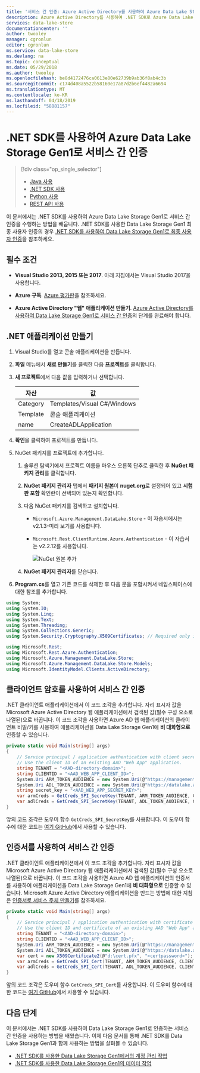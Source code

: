 ```yaml
---
title: '서비스 간 인증: Azure Active Directory를 사용하여 Azure Data Lake Storage Gen1로 .NET SDK 인증 | Microsoft Docs'
description: Azure Active Directory를 사용하여 .NET SDK로 Azure Data Lake Storage Gen1 서비스 간 인증을 수행하는 방법을 알아봅니다.
services: data-lake-store
documentationcenter: ''
author: twooley
manager: cgronlun
editor: cgronlun
ms.service: data-lake-store
ms.devlang: na
ms.topic: conceptual
ms.date: 05/29/2018
ms.author: twooley
ms.openlocfilehash: be8d4172476ca0613e80e62739b9ab36f8ab4c3b
ms.sourcegitcommit: c174d408a5522b58160e17a87d2b6ef4482a6694
ms.translationtype: MT
ms.contentlocale: ko-KR
ms.lasthandoff: 04/18/2019
ms.locfileid: "58881157"
---
```

# <a name="service-to-service-authentication-with-azure-data-lake-storage-gen1-using-net-sdk"></a>.NET SDK를 사용하여 Azure Data Lake Storage Gen1로 서비스 간 인증
> [!div class="op_single_selector"]
> * [Java 사용](data-lake-store-service-to-service-authenticate-java.md)
> * [.NET SDK 사용](data-lake-store-service-to-service-authenticate-net-sdk.md)
> * [Python 사용](data-lake-store-service-to-service-authenticate-python.md)
> * [REST API 사용](data-lake-store-service-to-service-authenticate-rest-api.md)
>
>

이 문서에서는 .NET SDK를 사용하여 Azure Data Lake Storage Gen1로 서비스 간 인증을 수행하는 방법을 배웁니다. .NET SDK를 사용한 Data Lake Storage Gen1 최종 사용자 인증의 경우 [.NET SDK를 사용하여 Data Lake Storage Gen1로 최종 사용자 인증](data-lake-store-end-user-authenticate-net-sdk.md)을 참조하세요.

## <a name="prerequisites"></a>필수 조건
* **Visual Studio 2013, 2015 또는 2017**. 아래 지침에서는 Visual Studio 2017을 사용합니다.

* **Azure 구독**. [Azure 평가판](https://azure.microsoft.com/pricing/free-trial/)을 참조하세요.

* **Azure Active Directory "웹" 애플리케이션 만들기**. [Azure Active Directory를 사용하여 Data Lake Storage Gen1로 서비스 간 인증](data-lake-store-service-to-service-authenticate-using-active-directory.md)의 단계를 완료해야 합니다.

## <a name="create-a-net-application"></a>.NET 애플리케이션 만들기
1. Visual Studio를 열고 콘솔 애플리케이션을 만듭니다.
2. **파일** 메뉴에서 **새로 만들기**를 클릭한 다음 **프로젝트**를 클릭합니다.
3. **새 프로젝트**에서 다음 값을 입력하거나 선택합니다.

   | 자산 | 값 |
   | --- | --- |
   | Category |Templates/Visual C#/Windows |
   | Template |콘솔 애플리케이션 |
   | name |CreateADLApplication |
4. **확인**을 클릭하여 프로젝트를 만듭니다.

5. NuGet 패키지를 프로젝트에 추가합니다.

   1. 솔루션 탐색기에서 프로젝트 이름을 마우스 오른쪽 단추로 클릭한 후 **NuGet 패키지 관리**를 클릭합니다.
   2. **NuGet 패키지 관리자** 탭에서 **패키지 원본**이 **nuget.org**로 설정되어 있고 **시험판 포함** 확인란이 선택되어 있는지 확인합니다.
   3. 다음 NuGet 패키지를 검색하고 설치합니다.

      * `Microsoft.Azure.Management.DataLake.Store` - 이 자습서에서는 v2.1.3-미리 보기를 사용합니다.
      * `Microsoft.Rest.ClientRuntime.Azure.Authentication` - 이 자습서는 v2.2.12를 사용합니다.

        ![NuGet 원본 추가](./media/data-lake-store-get-started-net-sdk/data-lake-store-install-nuget-package.png "새 Azure Data Lake 계정 만들기")
   4. **NuGet 패키지 관리자**를 닫습니다.

6. **Program.cs**를 열고 기존 코드를 삭제한 후 다음 문을 포함시켜서 네임스페이스에 대한 참조를 추가합니다.

```csharp
using System;
using System.IO;
using System.Linq;
using System.Text;
using System.Threading;
using System.Collections.Generic;
using System.Security.Cryptography.X509Certificates; // Required only if you are using an Azure AD application created with certificates

using Microsoft.Rest;
using Microsoft.Rest.Azure.Authentication;
using Microsoft.Azure.Management.DataLake.Store;
using Microsoft.Azure.Management.DataLake.Store.Models;
using Microsoft.IdentityModel.Clients.ActiveDirectory;
```

## <a name="service-to-service-authentication-with-client-secret"></a>클라이언트 암호를 사용하여 서비스 간 인증
.NET 클라이언트 애플리케이션에서 이 코드 조각을 추가합니다. 자리 표시자 값을 Microsoft Azure Active Directory 웹 애플리케이션에서 검색된 값(필수 구성 요소로 나열된)으로 바꿉니다. 이 코드 조각을 사용하면 Azure AD 웹 애플리케이션의 클라이언트 비밀/키를 사용하여 애플리케이션을 Data Lake Storage Gen1에 **비 대화형으로** 인증할 수 있습니다.

```csharp
private static void Main(string[] args)
{
    // Service principal / application authentication with client secret / key
    // Use the client ID of an existing AAD "Web App" application.
    string TENANT = "<AAD-directory-domain>";
    string CLIENTID = "<AAD_WEB_APP_CLIENT_ID>";
    System.Uri ARM_TOKEN_AUDIENCE = new System.Uri(@"https://management.core.windows.net/");
    System.Uri ADL_TOKEN_AUDIENCE = new System.Uri(@"https://datalake.azure.net/");
    string secret_key = "<AAD_WEB_APP_SECRET_KEY>";
    var armCreds = GetCreds_SPI_SecretKey(TENANT, ARM_TOKEN_AUDIENCE, CLIENTID, secret_key);
    var adlCreds = GetCreds_SPI_SecretKey(TENANT, ADL_TOKEN_AUDIENCE, CLIENTID, secret_key);
}
```

앞의 코드 조각은 도우미 함수 `GetCreds_SPI_SecretKey`를 사용합니다. 이 도우미 함수에 대한 코드는 [여기 GitHub](https://github.com/Azure-Samples/data-lake-analytics-dotnet-auth-options#getcreds_spi_secretkey)에서 사용할 수 있습니다.

## <a name="service-to-service-authentication-with-certificate"></a>인증서를 사용하여 서비스 간 인증

.NET 클라이언트 애플리케이션에서 이 코드 조각을 추가합니다. 자리 표시자 값을 Microsoft Azure Active Directory 웹 애플리케이션에서 검색된 값(필수 구성 요소로 나열된)으로 바꿉니다. 이 코드 조각을 사용하면 Azure AD 웹 애플리케이션의 인증서를 사용하여 애플리케이션을 Data Lake Storage Gen1에 **비 대화형으로** 인증할 수 있습니다. Microsoft Azure Active Directory 애플리케이션을 만드는 방법에 대한 지침은 [인증서로 서비스 주체 만들기](../active-directory/develop/howto-authenticate-service-principal-powershell.md#create-service-principal-with-self-signed-certificate)를 참조하세요.

```csharp
private static void Main(string[] args)
{
    // Service principal / application authentication with certificate
    // Use the client ID and certificate of an existing AAD "Web App" application.
    string TENANT = "<AAD-directory-domain>";
    string CLIENTID = "<AAD_WEB_APP_CLIENT_ID>";
    System.Uri ARM_TOKEN_AUDIENCE = new System.Uri(@"https://management.core.windows.net/");
    System.Uri ADL_TOKEN_AUDIENCE = new System.Uri(@"https://datalake.azure.net/");
    var cert = new X509Certificate2(@"d:\cert.pfx", "<certpassword>");
    var armCreds = GetCreds_SPI_Cert(TENANT, ARM_TOKEN_AUDIENCE, CLIENTID, cert);
    var adlCreds = GetCreds_SPI_Cert(TENANT, ADL_TOKEN_AUDIENCE, CLIENTID, cert);
}
```

앞의 코드 조각은 도우미 함수 `GetCreds_SPI_Cert`를 사용합니다. 이 도우미 함수에 대한 코드는 [여기 GitHub](https://github.com/Azure-Samples/data-lake-analytics-dotnet-auth-options#getcreds_spi_cert)에서 사용할 수 있습니다.

## <a name="next-steps"></a>다음 단계
이 문서에서는 .NET SDK를 사용하여 Data Lake Storage Gen1로 인증하는 서비스 간 인증을 사용하는 방법을 배웠습니다. 이제 다음 문서를 통해 .NET SDK를 Data Lake Storage Gen1과 함께 사용하는 방법을 살펴볼 수 있습니다.

* [.NET SDK를 사용한 Data Lake Storage Gen1에서의 계정 관리 작업](data-lake-store-get-started-net-sdk.md)
* [.NET SDK를 사용한 Data Lake Storage Gen1의 데이터 작업](data-lake-store-data-operations-net-sdk.md)
